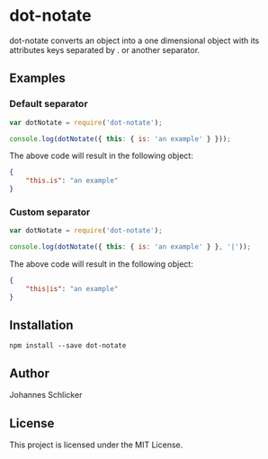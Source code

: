 # dot-notate

dot-notate converts an object into a one dimensional object with its attributes keys separated by . or another separator.

## Examples

### Default separator

```javascript
var dotNotate = require('dot-notate');

console.log(dotNotate({ this: { is: 'an example' } }));
```

The above code will result in the following object:

```json
{
    "this.is": "an example"
}
```

### Custom separator

```javascript
var dotNotate = require('dot-notate');

console.log(dotNotate({ this: { is: 'an example' } }, '|'));
```

The above code will result in the following object:

```json
{
    "this|is": "an example"
}
```

## Installation

```
npm install --save dot-notate
```

## Author

Johannes Schlicker

## License

This project is licensed under the MIT License.

